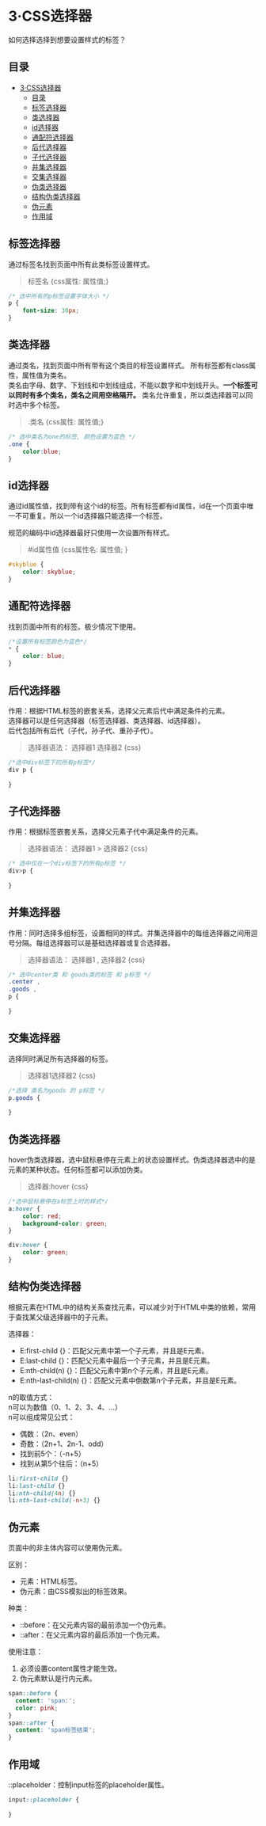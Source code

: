 # 3·CSS选择器
如何选择选择到想要设置样式的标签？

## 目录
<!-- TOC -->
* [3·CSS选择器](#3css选择器)
  * [目录](#目录)
  * [标签选择器](#标签选择器)
  * [类选择器](#类选择器)
  * [id选择器](#id选择器)
  * [通配符选择器](#通配符选择器)
  * [后代选择器](#后代选择器)
  * [子代选择器](#子代选择器)
  * [并集选择器](#并集选择器)
  * [交集选择器](#交集选择器)
  * [伪类选择器](#伪类选择器)
  * [结构伪类选择器](#结构伪类选择器)
  * [伪元素](#伪元素)
  * [作用域](#作用域)
<!-- TOC -->

## 标签选择器
通过标签名找到页面中所有此类标签设置样式。
> 标签名 {css属性: 属性值;}
```css
/* 选中所有的p标签设置字体大小 */
p {
	font-size: 30px;
}
```

## 类选择器
通过类名，找到页面中所有带有这个类目的标签设置样式。 所有标签都有class属性，属性值为类名。  
类名由字母、数字、下划线和中划线组成，不能以数字和中划线开头。**一个标签可以同时有多个类名，类名之间用空格隔开。**
类名允许重复，所以类选择器可以同时选中多个标签。


> .类名 {css属性: 属性值;}
```css
/* 选中类名为one的标签, 颜色设置为蓝色 */
.one {
    color:blue;
}
```

## id选择器
通过id属性值，找到带有这个id的标签。所有标签都有id属性，id在一个页面中唯一不可重复。所以一个id选择器只能选择一个标签。  

规范的编码中id选择器最好只使用一次设置所有样式。

> #id属性值 {css属性名: 属性值; }

```css
#skyblue {
    color: skyblue;
}
```

## 通配符选择器
找到页面中所有的标签。极少情况下使用。
```css
/*设置所有标签颜色为蓝色*/
* {
    color: blue;
}
```

## 后代选择器
作用：根据HTML标签的嵌套关系，选择父元素后代中满足条件的元素。  
选择器可以是任何选择器（标签选择器、类选择器、id选择器）。  
后代包括所有后代（子代，孙子代、重孙子代）。  
> 选择器语法： 选择器1 选择器2 {css}
```css
/*选中div标签下的所有p标签*/
div p {
    
}
```

## 子代选择器
作用：根据标签嵌套关系，选择父元素子代中满足条件的元素。
> 选择器语法： 选择器1 > 选择器2 {css}
```css
/* 选中仅在一个div标签下的所有p标签 */
div>p {
    
}
```

## 并集选择器
作用：同时选择多组标签，设置相同的样式。并集选择器中的每组选择器之间用逗号分隔。每组选择器可以是基础选择器或复合选择器。
> 选择器语法： 选择器1 , 选择器2 {css}
```css
/* 选中center类 和 goods类的标签 和 p标签 */
.center ,
.goods , 
p {
    
}
```

## 交集选择器
选择同时满足所有选择器的标签。
> 选择器1选择器2 {css}
```css
/*选择 类名为goods 的 p标签 */
p.goods {
    
}
```

## 伪类选择器
hover伪类选择器，选中鼠标悬停在元素上的状态设置样式。伪类选择器选中的是元素的某种状态。任何标签都可以添加伪类。
> 选择器:hover {css}
```css
/*选中鼠标悬停在a标签上时的样式*/
a:hover {
    color: red;
    background-color: green;
}

div:hover {
    color: green;
}
```

## 结构伪类选择器
根据元素在HTML中的结构关系查找元素，可以减少对于HTML中类的依赖，常用于查找某父级选择器中的子元素。  

选择器：
- E:first-child {}：匹配父元素中第一个子元素，并且是E元素。
- E:last-child {}：匹配父元素中最后一个子元素，并且是E元素。
- E:nth-child(n) {}：匹配父元素中第n个子元素，并且是E元素。
- E:nth-last-child(n) {}：匹配父元素中倒数第n个子元素，并且是E元素。

n的取值方式：  
n可以为数值（0、1、2、3、4、...）  
n可以组成常见公式：
- 偶数：（2n、even）
- 奇数：（2n+1、2n-1、odd）
- 找到前5个：（-n+5）
- 找到从第5个往后：（n+5）

```css
li:first-child {}
li:last-child {}
li:nth-child(4n) {}
li:nth-last-child(-n+3) {}
```

## 伪元素
页面中的非主体内容可以使用伪元素。

区别：
- 元素：HTML标签。
- 伪元素：由CSS模拟出的标签效果。

种类：
- ::before：在父元素内容的最前添加一个伪元素。
- ::after：在父元素内容的最后添加一个伪元素。

使用注意：
1. 必须设置content属性才能生效。
2. 伪元素默认是行内元素。

```css
span::before {
  content: 'span:';
  color: pink;
}
span::after {
  content: 'span标签结束';
}
```

## 作用域
::placeholder：控制input标签的placeholder属性。
```css
input::placeholder {
  
}
```

